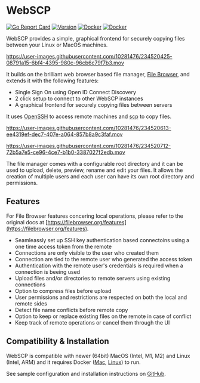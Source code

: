 # WebSCP

[![Go Report Card](https://goreportcard.com/badge/github.com/marekful/webscp?style=flat-square)](https://goreportcard.com/report/github.com/marekful/webscp/backend) [![Version](https://img.shields.io/github/v/release/marekful/webscp?display_name=tag&include_prereleases)](https://github.com/marekful/webscp/releases/latest) [![Docker](https://img.shields.io/docker/v/marekful/webscp-files/latest?label=files&logo=docker&color=blue)](https://hub.docker.com/r/marekful/webscp-files/tags) [![Docker](https://img.shields.io/docker/v/marekful/webscp-agent/latest?label=agent&logo=docker&color=blue)](https://hub.docker.com/r/marekful/webscp-agent/tags) 

WebSCP provides a simple, graphical frontend for securely copying files between your Linux or MacOS machines. 

https://user-images.githubusercontent.com/10281476/234520425-08791a15-6bf4-4395-980c-96cb6c79f7b3.mov

It builds on the brilliant web browser based file manager, [File Browser](https://github.com/filebrowser/filebrowser), and extends it with the following features:

* Single Sign On using Open ID Connect Discovery
* 2 click setup to connect to other WebSCP instances
* A graphical frontend for securely copying files between servers

It uses [OpenSSH](https://en.wikipedia.org/wiki/OpenSSH) to access remote machines and [scp](https://linux.die.net/man/1/scp) to copy files.

https://user-images.githubusercontent.com/10281476/234520613-ee4319ef-dec7-407e-a064-857b8a9c3faf.mov

https://user-images.githubusercontent.com/10281476/234520712-72b5a7e5-ce96-4ce7-b1b0-3387027f2edb.mov

The file manager comes with a configurable root directory and it can be used to upload, delete, preview, rename and edit your files. It allows the creation of multiple users and each user can have its own root directory and permissions.

## Features

For File Browser features concering local operations, please refer to the original docs at [https://filebrowser.org/features](https://filebrowser.org/features).

* Seamleassly set up SSH key authentication based connectoins using a one time access token from the remote
* Connections are only visible to the user who created them
* Connection are tied to the remote user who generated the access token
* Authentication with the remote user's credentials is required when a connection is beeing used
* Upload files and/or directories to remote servers using existing connections
* Option to compress files before upload
* User permissions and restrictions are respected on both the local and remote sides
* Detect file name conflicts before remote copy
* Option to keep or replace existing files on the remote in case of conflict
* Keep track of remote operations or cancel them through the UI

## Compatibility & Installation

WebSCP is compatible with newer (64bit) MacOS (Intel, M1, M2) and Linux (Intel, ARM) and it requires Docker ([Mac](https://docs.docker.com/desktop/install/mac-install/), [Linux](https://docs.docker.com/engine/install/)) to run.

See sample configuration and installation instructions on [GitHub](https://github.com/marekful/webscp/tree/main/install).
